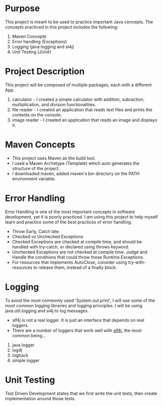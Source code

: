 # Purpose
This project is meant to be used to practice important Java concepts. The concepts practiced in this project includes the following:
1. Maven Concepts
2. Error handling (Exceptions)
3. Logging (java logging and sl4j)
4. Unit Testing (JUnit)

# Project Description
This project will be composed of multiple packages, each with a different App.
1. calculator - I created a simple calculator with addition, subraction, multiplication, and division functionalities.
2. file reader - I created an application that reads text files and prints the contents on the console.
3. image reader - I created an application that reads an image and displays it.

# Maven Concepts
* This project uses Maven as the build tool.
* I used a Maven Archetype (Template) which auto generates the structure of the project.
* I downloaded maven, added maven's bin directory on the PATH environment variable.

# Error Handling
Error Handling is one of the most important concepts in software development, yet it is poorly practiced.
I am using this project to help myself learn and practice some of the best practices of error handling.
* Throw Early, Catch late.
* Checked vs Unchecked Exceptions
* Checked Exceptions are checked at compile time, and should be handled with try-catch, or declared using throws keyword.
* Unchecked Exceptions are not checked at compile time. Judge and Handle the conditions that could throw these Runtime Exceptions.
* For resources that implements AutoClose, consider using try-with-resources to release them, instead of a finally block.

# Logging
To avoid the most commonly used 'System.out.print', I will use some of the most common logging libraries and logging principles.
I will be using java.util.logging and sl4j to log messages.
* slf4j is not a real logger. It is just an interface that depends on real loggers.
* There are a number of loggers that work well with [slf4j](https://examples.javacodegeeks.com/enterprise-java/slf4j/slf4j-tutorial-beginners/), the most common being...
1. java logger
2. log4j
3. logback
4. simple logger

# Unit Testing
Test Driven Development states that we first write the unit tests, then create implementation around those tests.